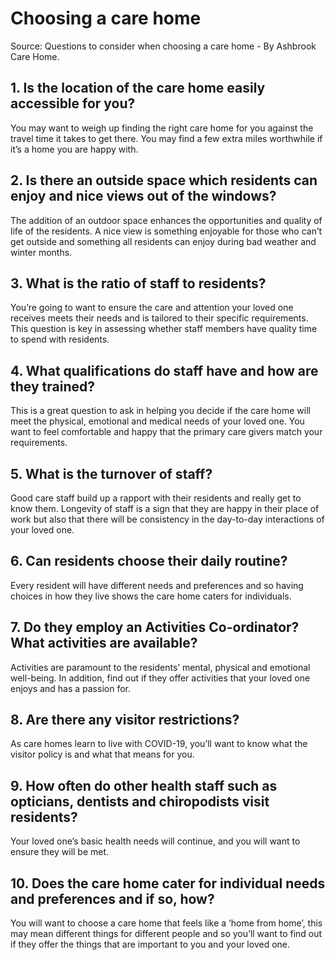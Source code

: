 # Choosing a care home 

Source: Questions to consider when choosing a care home - By Ashbrook Care Home.


## 1. Is the location of the care home easily accessible for you?

You may want to weigh up finding the right care home for you against the travel
time it takes to get there. You may find a few extra miles worthwhile if it’s a
home you are happy with.

## 2. Is there an outside space which residents can enjoy and nice views out of the windows?

The addition of an outdoor space enhances the opportunities and quality of life
of the residents. A nice view is something enjoyable for those who can’t get
outside and something all residents can enjoy during bad weather and winter
months.

## 3. What is the ratio of staff to residents?

You’re going to want to ensure the care and attention your loved one receives
meets their needs and is tailored to their specific requirements. This question
is key in assessing whether staff members have quality time to spend with
residents.

## 4. What qualifications do staff have and how are they trained?

This is a great question to ask in helping you decide if the care home will meet
the physical, emotional and medical needs of your loved one. You want to feel
comfortable and happy that the primary care givers match your requirements.

## 5. What is the turnover of staff?

Good care staff build up a rapport with their residents and really get to know
them. Longevity of staff is a sign that they are happy in their place of work
but also that there will be consistency in the day-to-day interactions of your
loved one.

## 6. Can residents choose their daily routine?

Every resident will have different needs and preferences and so having choices
in how they live shows the care home caters for individuals.

## 7. Do they employ an Activities Co-ordinator? What activities are available?

Activities are paramount to the residents’ mental, physical and emotional
well-being. In addition, find out if they offer activities that your loved one
enjoys and has a passion for.

## 8. Are there any visitor restrictions?

As care homes learn to live with COVID-19, you’ll want to know what the visitor
policy is and what that means for you.

## 9. How often do other health staff such as opticians, dentists and chiropodists visit residents?

Your loved one’s basic health needs will continue, and you will want to ensure
they will be met.

## 10. Does the care home cater for individual needs and preferences and if so, how?

You will want to choose a care home that feels like a ‘home from home’, this may
mean different things for different people and so you’ll want to find out if
they offer the things that are important to you and your loved one.
